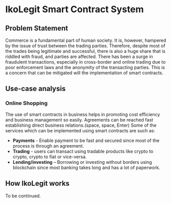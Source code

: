# IkoLegit Smart Contract System

## Problem Statement

Commerce is a fundamental part of human society. It is, however, hampered by the issue of trust between the trading parties. Therefore, despite most of the trades being legitimate and successful, there is also a huge share that is riddled with fraud, and parties are affected. There has been a surge in fraudulent transactions, especially in cross-border and online trading due to poor enforcement laws and the anonymity of the transacting parties. This is a concern that can be mitigated will the implementation of smart contracts.

## Use-case analysis

### Online Shopping

The use of smart contracts in business helps in promoting cost efficiency and business management so easily. Agreements can be reached fast establishing direct business relations.(space, space, Enter)
Some of the services which can be implemented using smart contracts are such as:

- **Payments** - Enable payment to be fast and secured since most of the process is through an agreement.
- **Trading** - users can transact using tradable products like crypto to crypto, crypto to fiat or vice-versa.
- **Lending/investing** – Borrowing or investing without borders using blockchain since most banking takes long and has a lot of paperwork.

## How IkoLegit works

To be continued.
